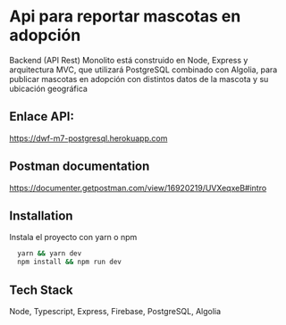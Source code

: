 # Api para reportar mascotas en adopción

Backend (API Rest) Monolito está construido en Node, Express y arquitectura MVC, que utilizará PostgreSQL combinado con Algolia, para publicar mascotas en adopción con distintos datos de la mascota y su ubicación geográfica

## Enlace API: 
https://dwf-m7-postgresql.herokuapp.com

## Postman documentation
https://documenter.getpostman.com/view/16920219/UVXeqxeB#intro

## Installation

Instala el proyecto con yarn o npm

```bash
  yarn && yarn dev
  npm install && npm run dev 
```
    
## Tech Stack

Node, Typescript, Express, Firebase, PostgreSQL, Algolia
